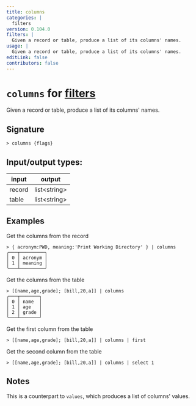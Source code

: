 ```yaml
---
title: columns
categories: |
  filters
version: 0.104.0
filters: |
  Given a record or table, produce a list of its columns' names.
usage: |
  Given a record or table, produce a list of its columns' names.
editLink: false
contributors: false
---
```

<!-- This file is automatically generated. Please edit the command in https://github.com/nushell/nushell instead. -->

# `columns` for [filters](/commands/categories/filters.md)

<div class='command-title'>Given a record or table, produce a list of its columns&#x27; names.</div>

## Signature

```> columns {flags} ```


## Input/output types:

| input  | output       |
| ------ | ------------ |
| record | list\<string\> |
| table  | list\<string\> |
## Examples

Get the columns from the record
```nu
> { acronym:PWD, meaning:'Print Working Directory' } | columns
╭───┬─────────╮
│ 0 │ acronym │
│ 1 │ meaning │
╰───┴─────────╯

```

Get the columns from the table
```nu
> [[name,age,grade]; [bill,20,a]] | columns
╭───┬───────╮
│ 0 │ name  │
│ 1 │ age   │
│ 2 │ grade │
╰───┴───────╯

```

Get the first column from the table
```nu
> [[name,age,grade]; [bill,20,a]] | columns | first

```

Get the second column from the table
```nu
> [[name,age,grade]; [bill,20,a]] | columns | select 1

```

## Notes
This is a counterpart to `values`, which produces a list of columns' values.